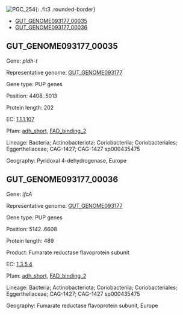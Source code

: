 ![PGC_254](../static/images/Clusters_figure/PGC_254.jpg){: .fit3 .rounded-border}

<ul id="myTab" class="nav nav-tabs">
  <li class="active">
        <a href="#tab1" data-toggle="tab">GUT_GENOME093177_00035</a>
  </li>
<li><a href="#tab2" data-toggle="tab">GUT_GENOME093177_00036</a></li>
</ul>

<div id="myTabContent" class="tab-content">
  <div class="tab-pane fade in active" id="tab1">

<h2 id="GUT_GENOME093177_00035">GUT_GENOME093177_00035</h2>
<p>Gene: <em>pldh-t</em>
<p>Representative genome: <a href="https://www.ebi.ac.uk/metagenomics/genomes/MGYG-HGUT-00980">GUT_GENOME093177</a></p>
<p>Gene type: PUP genes</p>
<p>Position: 4408..5013</p>
<p>Protein length: 202</p>
<p>EC: <a href="https://www.brenda-enzymes.org/enzyme.php?ecno=1.1.1.107">1.1.1.107</a></p>
<p>Pfam: <a href="http://pfam.xfam.org/family/adh_short">adh_short</a>, <a href="http://pfam.xfam.org/family/FAD_binding_2">FAD_binding_2</a></p>
<p>Lineage: Bacteria; Actinobacteriota; Coriobacteriia; Coriobacteriales; Eggerthellaceae; CAG-1427; CAG-1427 sp000435475</p>
<p>Geography: Pyridoxal 4-dehydrogenase, Europe</p>
  </div>

  <div class="tab-pane fade" id="tab2">

<h2 id="GUT_GENOME093177_00036">GUT_GENOME093177_00036</h2>
<p>Gene: <em>ifcA</em></p>
<p>Representative genome: <a href="https://www.ebi.ac.uk/metagenomics/genomes/MGYG-HGUT-00980">GUT_GENOME093177</a></p>
<p>Gene type: PUP genes</p>
<p>Position: 5142..6608</p>
<p>Protein length: 489</p>
<p>Product: Fumarate reductase flavoprotein subunit</p>
<p>EC: <a href="https://www.brenda-enzymes.org/enzyme.php?ecno=1.3.5.4">1.3.5.4</a></p>
<p>Pfam: <a href="http://pfam.xfam.org/family/adh_short">adh_short</a>, <a href="http://pfam.xfam.org/family/FAD_binding_2">FAD_binding_2</a></p>
<p>Lineage: Bacteria; Actinobacteriota; Coriobacteriia; Coriobacteriales; Eggerthellaceae; CAG-1427; CAG-1427 sp000435475</p>
<p>Geography: Fumarate reductase flavoprotein subunit, Europe</p>

  </div>
</div>

